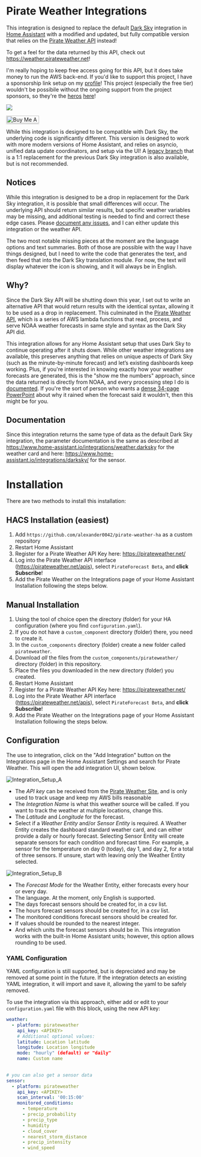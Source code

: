 # Pirate Weather Integrations
This integration is designed to replace the default [Dark Sky](https://www.home-assistant.io/integrations/darksky/) integration in [Home Assistant](https://github.com/home-assistant/core/tree/dev/homeassistant/components/darksky) with a  modified and updated, but fully compatible version that relies on the [Pirate Weather API](https://pirateweather.net/) instead! 

To get a feel for the data returned by this API, check out <https://weather.pirateweather.net>! 

I'm really hoping to keep free access going for this API, but it does take money to run the AWS back-end. If you'd like to support this project, I have a sponsorship link setup on my [profile](https://github.com/sponsors/alexander0042/)! This project (especially the free tier) wouldn't be possibile without the ongoing support from the project sponsors, so they're the [heros](https://github.com/SJV83) [here](https://github.com/matthewj301)! 

[![](https://img.shields.io/static/v1?label=Sponsor&message=%E2%9D%A4&logo=GitHub&color=%23fe8e86)](https://github.com/sponsors/alexander0042)

<a href="https://www.buymeacoffee.com/pirateweather" target="_blank"><img src="https://www.buymeacoffee.com/assets/img/custom_images/orange_img.png" alt="Buy Me A Coffee" style="height: 20px !important;width: 87px !important;box-shadow: 0px 3px 2px 0px rgba(190, 190, 190, 0.5) !important;-webkit-box-shadow: 0px 3px 2px 0px rgba(190, 190, 190, 0.5) !important;" ></a>

While this integration is designed to be compatible with Dark Sky, the underlying code is significantly different. This version is designed to work with more modern versions of Home Assistant, and relies on asyncio, unified data update coordinators, and setup via the UI! A [legacy branch](https://github.com/alexander0042/pirate-weather-ha/tree/Legacy-Dark-Sky) that is a 1:1 replacement for the previous Dark Sky integration is also available, but is not recommended.


## Notices
While this integration is designed to be a drop in replacement for the Dark Sky integration, it is possible that small differences will occur. The underlying API should return similar results, but specific weather variables may be missing, and additional testing is needed to find and correct these edge cases. Please [document any issues](https://github.com/alexander0042/pirate-weather-ha/issues), and I can either update this integration or the weather API. 

The two most notable missing pieces at the moment are the language options and text summaries. Both of those are possible with the way I have things designed, but I need to write the code that generates the text, and then feed that into the Dark Sky translation module. For now, the text will display whatever the icon is showing, and it will always be in English.

## Why?
Since the Dark Sky API will be shutting down this year, I set out to write an alternative API that would return results with the identical syntax, allowing it to be used as a drop in replacement. This culminated in the [Pirate Weather API](https://pirateweather.net/), which is a series of AWS lambda functions that read, process, and serve NOAA weather forecasts in same style and syntax as the Dark Sky API did. 

This integration allows for any Home Assistant setup that uses Dark Sky to continue operating after it shuts down. While other weather integrations are available, this preserves anything that relies on unique aspects of Dark Sky (such as the minute-by-minute forecast) and let’s existing dashboards keep working. Plus, if you're interested in knowing exactly how your weather forecasts are generated, this is the "show me the numbers" approach, since the data returned is directly from NOAA, and every processing step I do is [documented](https://blog.pirateweather.net). If you're the sort of person who wants a [dense 34-page PowerPoint](http://rapidrefresh.noaa.gov/pdf/Alexander_AMS_NWP_2020.pdf) about why it rained when the forecast said it wouldn't, then this might be for you. 

## Documentation
Since this integration returns the same type of data as the default Dark Sky integration, the parameter documentation is the same as described at <https://www.home-assistant.io/integrations/weather.darksky> for the weather card and here: <https://www.home-assistant.io/integrations/darksky/> for the sensor.

# Installation
There are two methods to install this installation:

## HACS Installation (easiest)
1. Add `https://github.com/alexander0042/pirate-weather-ha` as a custom repository
2. Restart Home Assistant
3. Register for a Pirate Weather API Key here: <https://pirateweather.net/>
4. Log into the Pirate Weather API interface (<https://pirateweather.net/apis>), select `PirateForecast Beta`, and **click Subscribe**!
5. Add the Pirate Weather on the Integrations page of your Home Assistant Installation following the steps below.

## Manual Installation 
1. Using the tool of choice open the directory (folder) for your HA configuration (where you find `configuration.yaml`).
2. If you do not have a `custom_component` directory (folder) there, you need to create it.
3. In the `custom_components` directory (folder) create a new folder called `pirateweather`.
4. Download _all_ the files from the `custom_components/pirateweather/` directory (folder) in this repository.
5. Place the files you downloaded in the new directory (folder) you created.
6. Restart Home Assistant
7. Register for a Pirate Weather API Key here: <https://pirateweather.net/>
8. Log into the Pirate Weather API interface (<https://pirateweather.net/apis>), select `PirateForecast Beta`, and **click Subscribe**!
9. Add the Pirate Weather on the Integrations page of your Home Assistant Installation following the steps below.

## Configuration
The use to integration, click on the "Add Integration" button on the Integrations page in the Home Assistant Settings and search for Pirate Weather. This will open the add integration UI, shown below.

![Integration_Setup_A](Integration_Setup_A.png)

- The *API key* can be received from the [Pirate Weather Site](https://pirateweather.net/), and is only used to track usage and keep my AWS bills reasonable
- The *Integration Name* is what this weather source will be called. If you want to track the weather at multiple locations, change this. 
- The *Latitude* and *Longitude* for the forecast.
- Select if a *Weather Entity* and/or *Sensor Entity* is required. A Weather Entity creates the dashboard standard weather card, and can either provide a daily or hourly forecast. Selecting Sensor Entity will create separate sensors for each condition and forecast time. For example, a sensor for the temperature on day 0 (today), day 1, and day 2, for a total of three sensors. If unsure, start with leaving only the Weather Entity selected.

![Integration_Setup_B](Integration_Setup_B.png)

- The *Forecast Mode* for the Weather Entity, either forecasts every hour or every day.
- The language. At the moment, only English is supported.
- The days forecast sensors should be created for, in a csv list.
- The hours forecast sensors should be created for, in a csv list.
- The monitored conditions forecast sensors should be created for.
- If values should be rounded to the nearest integer.
- And which units the forecast sensors should be in. This integration works with the built-in Home Assistant units; however, this option allows rounding to be used.

### YAML Configuration
YAML configuration is still supported, but is depreciated and may be removed at some point in the future. If the integration detects an existing YAML integration, it will import and save it, allowing the yaml to be safely removed.

To use the integration via this approach, either add or edit to your `configuration.yaml` file with this block, using the new API key:

```yaml
weather:
  - platform: pirateweather
    api_key: <APIKEY>
    # Additional optional values:
    latitude: Location latitude
    longitude: Location longitude
    mode: "hourly" (default) or "daily"
    name: Custom name
    

# you can also get a sensor data
sensor:
  - platform: pirateweather
    api_key: <APIKEY>
    scan_interval: '00:15:00'
    monitored_conditions:
      - temperature
      - precip_probability
      - precip_type
      - humidity
      - cloud_cover
      - nearest_storm_distance
      - precip_intensity
      - wind_speed
```
